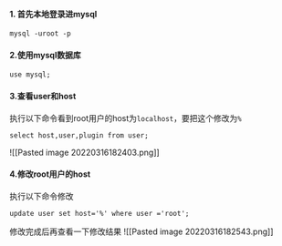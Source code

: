 
#### 1. 首先本地登录进mysql
```
mysql -uroot -p
```

#### 2.使用mysql数据库
```
use mysql;
```

#### 3.查看user和host
执行以下命令看到root用户的host为`localhost`，要把这个修改为`%`
```
select host,user,plugin from user;
```
![[Pasted image 20220316182403.png]]

#### 4.修改root用户的host
执行以下命令修改
```
update user set host='%' where user ='root';
```
修改完成后再查看一下修改结果
![[Pasted image 20220316182543.png]]

